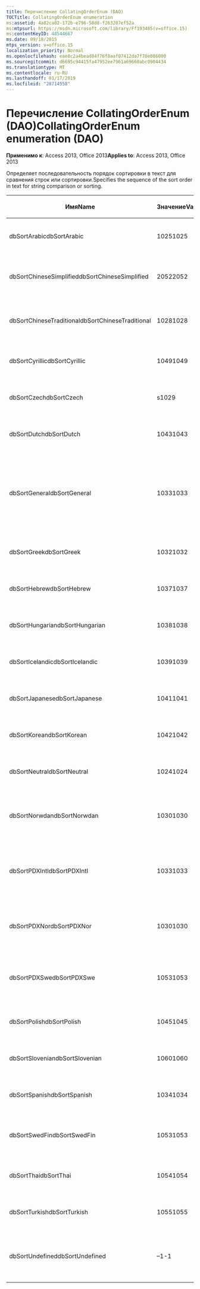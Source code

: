 ```yaml
---
title: Перечисление CollatingOrderEnum (DAO)
TOCTitle: CollatingOrderEnum enumeration
ms:assetid: 4a82ca02-172b-e796-58d8-f263287ef52a
ms:mtpsurl: https://msdn.microsoft.com/library/Ff193485(v=office.15)
ms:contentKeyID: 48544667
ms.date: 09/18/2015
mtps_version: v=office.15
localization_priority: Normal
ms.openlocfilehash: eae8c2a4bead84f76f8aaf07412da7f70e086000
ms.sourcegitcommit: d6695c94415fa47952ee7961a69660abc0904434
ms.translationtype: MT
ms.contentlocale: ru-RU
ms.lasthandoff: 01/17/2019
ms.locfileid: "28714558"
---
```

# <a name="collatingorderenum-enumeration-dao"></a><span data-ttu-id="cd9b6-102">Перечисление CollatingOrderEnum (DAO)</span><span class="sxs-lookup"><span data-stu-id="cd9b6-102">CollatingOrderEnum enumeration (DAO)</span></span>


<span data-ttu-id="cd9b6-103">**Применимо к**: Access 2013, Office 2013</span><span class="sxs-lookup"><span data-stu-id="cd9b6-103">**Applies to**: Access 2013, Office 2013</span></span>

<span data-ttu-id="cd9b6-104">Определяет последовательность порядок сортировки в текст для сравнения строк или сортировки.</span><span class="sxs-lookup"><span data-stu-id="cd9b6-104">Specifies the sequence of the sort order in text for string comparison or sorting.</span></span>

<table>
<colgroup>
<col style="width: 33%" />
<col style="width: 33%" />
<col style="width: 33%" />
</colgroup>
<thead>
<tr class="header">
<th><p><span data-ttu-id="cd9b6-105">Имя</span><span class="sxs-lookup"><span data-stu-id="cd9b6-105">Name</span></span></p></th>
<th><p><span data-ttu-id="cd9b6-106">Значение</span><span class="sxs-lookup"><span data-stu-id="cd9b6-106">Value</span></span></p></th>
<th><p><span data-ttu-id="cd9b6-107">Описание</span><span class="sxs-lookup"><span data-stu-id="cd9b6-107">Description</span></span></p></th>
</tr>
</thead>
<tbody>
<tr class="odd">
<td><p><span data-ttu-id="cd9b6-108">dbSortArabic</span><span class="sxs-lookup"><span data-stu-id="cd9b6-108">dbSortArabic</span></span></p></td>
<td><p><span data-ttu-id="cd9b6-109">1025</span><span class="sxs-lookup"><span data-stu-id="cd9b6-109">1025</span></span></p></td>
<td><p><span data-ttu-id="cd9b6-110">Арабский, порядок сортировки</span><span class="sxs-lookup"><span data-stu-id="cd9b6-110">Arabic collating order</span></span></p></td>
</tr>
<tr class="even">
<td><p><span data-ttu-id="cd9b6-111">dbSortChineseSimplified</span><span class="sxs-lookup"><span data-stu-id="cd9b6-111">dbSortChineseSimplified</span></span></p></td>
<td><p><span data-ttu-id="cd9b6-112">2052</span><span class="sxs-lookup"><span data-stu-id="cd9b6-112">2052</span></span></p></td>
<td><p><span data-ttu-id="cd9b6-113">Упрощенный китайский порядок сортировки</span><span class="sxs-lookup"><span data-stu-id="cd9b6-113">Simplified Chinese collating order</span></span></p></td>
</tr>
<tr class="odd">
<td><p><span data-ttu-id="cd9b6-114">dbSortChineseTraditional</span><span class="sxs-lookup"><span data-stu-id="cd9b6-114">dbSortChineseTraditional</span></span></p></td>
<td><p><span data-ttu-id="cd9b6-115">1028</span><span class="sxs-lookup"><span data-stu-id="cd9b6-115">1028</span></span></p></td>
<td><p><span data-ttu-id="cd9b6-116">Традиционный китайский порядок сортировки</span><span class="sxs-lookup"><span data-stu-id="cd9b6-116">Traditional Chinese collating order</span></span></p></td>
</tr>
<tr class="even">
<td><p><span data-ttu-id="cd9b6-117">dbSortCyrillic</span><span class="sxs-lookup"><span data-stu-id="cd9b6-117">dbSortCyrillic</span></span></p></td>
<td><p><span data-ttu-id="cd9b6-118">1049</span><span class="sxs-lookup"><span data-stu-id="cd9b6-118">1049</span></span></p></td>
<td><p><span data-ttu-id="cd9b6-119">Русский порядок сортировки</span><span class="sxs-lookup"><span data-stu-id="cd9b6-119">Russian collating order</span></span></p></td>
</tr>
<tr class="odd">
<td><p><span data-ttu-id="cd9b6-120">dbSortCzech</span><span class="sxs-lookup"><span data-stu-id="cd9b6-120">dbSortCzech</span></span></p></td>
<td><p><span data-ttu-id="cd9b6-121">ѕ</span><span class="sxs-lookup"><span data-stu-id="cd9b6-121">1029</span></span></p></td>
<td><p><span data-ttu-id="cd9b6-122">Чешский, порядок сортировки</span><span class="sxs-lookup"><span data-stu-id="cd9b6-122">Czech collating order</span></span></p></td>
</tr>
<tr class="even">
<td><p><span data-ttu-id="cd9b6-123">dbSortDutch</span><span class="sxs-lookup"><span data-stu-id="cd9b6-123">dbSortDutch</span></span></p></td>
<td><p><span data-ttu-id="cd9b6-124">1043</span><span class="sxs-lookup"><span data-stu-id="cd9b6-124">1043</span></span></p></td>
<td><p><span data-ttu-id="cd9b6-125">Голландский порядок сортировки</span><span class="sxs-lookup"><span data-stu-id="cd9b6-125">Dutch collating order</span></span></p></td>
</tr>
<tr class="odd">
<td><p><span data-ttu-id="cd9b6-126">dbSortGeneral</span><span class="sxs-lookup"><span data-stu-id="cd9b6-126">dbSortGeneral</span></span></p></td>
<td><p><span data-ttu-id="cd9b6-127">1033</span><span class="sxs-lookup"><span data-stu-id="cd9b6-127">1033</span></span></p></td>
<td><p><span data-ttu-id="cd9b6-128">Английский, немецкий, французский и португальский, порядок сортировки</span><span class="sxs-lookup"><span data-stu-id="cd9b6-128">English, German, French, and Portuguese collating order</span></span></p></td>
</tr>
<tr class="even">
<td><p><span data-ttu-id="cd9b6-129">dbSortGreek</span><span class="sxs-lookup"><span data-stu-id="cd9b6-129">dbSortGreek</span></span></p></td>
<td><p><span data-ttu-id="cd9b6-130">1032</span><span class="sxs-lookup"><span data-stu-id="cd9b6-130">1032</span></span></p></td>
<td><p><span data-ttu-id="cd9b6-131">Греческий порядок сортировки</span><span class="sxs-lookup"><span data-stu-id="cd9b6-131">Greek collating order</span></span></p></td>
</tr>
<tr class="odd">
<td><p><span data-ttu-id="cd9b6-132">dbSortHebrew</span><span class="sxs-lookup"><span data-stu-id="cd9b6-132">dbSortHebrew</span></span></p></td>
<td><p><span data-ttu-id="cd9b6-133">1037</span><span class="sxs-lookup"><span data-stu-id="cd9b6-133">1037</span></span></p></td>
<td><p><span data-ttu-id="cd9b6-134">Иврит, порядок сортировки</span><span class="sxs-lookup"><span data-stu-id="cd9b6-134">Hebrew collating order</span></span></p></td>
</tr>
<tr class="even">
<td><p><span data-ttu-id="cd9b6-135">dbSortHungarian</span><span class="sxs-lookup"><span data-stu-id="cd9b6-135">dbSortHungarian</span></span></p></td>
<td><p><span data-ttu-id="cd9b6-136">1038</span><span class="sxs-lookup"><span data-stu-id="cd9b6-136">1038</span></span></p></td>
<td><p><span data-ttu-id="cd9b6-137">Венгерский порядок сортировки</span><span class="sxs-lookup"><span data-stu-id="cd9b6-137">Hungarian collating order</span></span></p></td>
</tr>
<tr class="odd">
<td><p><span data-ttu-id="cd9b6-138">dbSortIcelandic</span><span class="sxs-lookup"><span data-stu-id="cd9b6-138">dbSortIcelandic</span></span></p></td>
<td><p><span data-ttu-id="cd9b6-139">1039</span><span class="sxs-lookup"><span data-stu-id="cd9b6-139">1039</span></span></p></td>
<td><p><span data-ttu-id="cd9b6-140">Исландский порядок сортировки</span><span class="sxs-lookup"><span data-stu-id="cd9b6-140">Icelandic collating order</span></span></p></td>
</tr>
<tr class="even">
<td><p><span data-ttu-id="cd9b6-141">dbSortJapanese</span><span class="sxs-lookup"><span data-stu-id="cd9b6-141">dbSortJapanese</span></span></p></td>
<td><p><span data-ttu-id="cd9b6-142">1041</span><span class="sxs-lookup"><span data-stu-id="cd9b6-142">1041</span></span></p></td>
<td><p><span data-ttu-id="cd9b6-143">Японский порядок сортировки</span><span class="sxs-lookup"><span data-stu-id="cd9b6-143">Japanese collating order</span></span></p></td>
</tr>
<tr class="odd">
<td><p><span data-ttu-id="cd9b6-144">dbSortKorean</span><span class="sxs-lookup"><span data-stu-id="cd9b6-144">dbSortKorean</span></span></p></td>
<td><p><span data-ttu-id="cd9b6-145">1042</span><span class="sxs-lookup"><span data-stu-id="cd9b6-145">1042</span></span></p></td>
<td><p><span data-ttu-id="cd9b6-146">Корейский порядок сортировки</span><span class="sxs-lookup"><span data-stu-id="cd9b6-146">Korean collating order</span></span></p></td>
</tr>
<tr class="even">
<td><p><span data-ttu-id="cd9b6-147">dbSortNeutral</span><span class="sxs-lookup"><span data-stu-id="cd9b6-147">dbSortNeutral</span></span></p></td>
<td><p><span data-ttu-id="cd9b6-148">1024</span><span class="sxs-lookup"><span data-stu-id="cd9b6-148">1024</span></span></p></td>
<td><p><span data-ttu-id="cd9b6-149">Порядок сортировки neutral</span><span class="sxs-lookup"><span data-stu-id="cd9b6-149">Neutral collating order</span></span></p></td>
</tr>
<tr class="odd">
<td><p><span data-ttu-id="cd9b6-150">dbSortNorwdan</span><span class="sxs-lookup"><span data-stu-id="cd9b6-150">dbSortNorwdan</span></span></p></td>
<td><p><span data-ttu-id="cd9b6-151">1030</span><span class="sxs-lookup"><span data-stu-id="cd9b6-151">1030</span></span></p></td>
<td><p><span data-ttu-id="cd9b6-152">Порядок сортировки датский и норвежский</span><span class="sxs-lookup"><span data-stu-id="cd9b6-152">Norwegian and Danish collating order</span></span></p></td>
</tr>
<tr class="even">
<td><p><span data-ttu-id="cd9b6-153">dbSortPDXIntl</span><span class="sxs-lookup"><span data-stu-id="cd9b6-153">dbSortPDXIntl</span></span></p></td>
<td><p><span data-ttu-id="cd9b6-154">1033</span><span class="sxs-lookup"><span data-stu-id="cd9b6-154">1033</span></span></p></td>
<td><p><span data-ttu-id="cd9b6-155">Paradox международный порядок сортировки</span><span class="sxs-lookup"><span data-stu-id="cd9b6-155">Paradox international collating order</span></span></p></td>
</tr>
<tr class="odd">
<td><p><span data-ttu-id="cd9b6-156">dbSortPDXNor</span><span class="sxs-lookup"><span data-stu-id="cd9b6-156">dbSortPDXNor</span></span></p></td>
<td><p><span data-ttu-id="cd9b6-157">1030</span><span class="sxs-lookup"><span data-stu-id="cd9b6-157">1030</span></span></p></td>
<td><p><span data-ttu-id="cd9b6-158">Порядок сортировки датский и норвежский Paradox</span><span class="sxs-lookup"><span data-stu-id="cd9b6-158">Paradox Norwegian and Danish collating order</span></span></p></td>
</tr>
<tr class="even">
<td><p><span data-ttu-id="cd9b6-159">dbSortPDXSwe</span><span class="sxs-lookup"><span data-stu-id="cd9b6-159">dbSortPDXSwe</span></span></p></td>
<td><p><span data-ttu-id="cd9b6-160">1053</span><span class="sxs-lookup"><span data-stu-id="cd9b6-160">1053</span></span></p></td>
<td><p><span data-ttu-id="cd9b6-161">Порядок сортировки финский и шведский Paradox</span><span class="sxs-lookup"><span data-stu-id="cd9b6-161">Paradox Swedish and Finnish collating order</span></span></p></td>
</tr>
<tr class="odd">
<td><p><span data-ttu-id="cd9b6-162">dbSortPolish</span><span class="sxs-lookup"><span data-stu-id="cd9b6-162">dbSortPolish</span></span></p></td>
<td><p><span data-ttu-id="cd9b6-163">1045</span><span class="sxs-lookup"><span data-stu-id="cd9b6-163">1045</span></span></p></td>
<td><p><span data-ttu-id="cd9b6-164">Польский порядок сортировки</span><span class="sxs-lookup"><span data-stu-id="cd9b6-164">Polish collating order</span></span></p></td>
</tr>
<tr class="even">
<td><p><span data-ttu-id="cd9b6-165">dbSortSlovenian</span><span class="sxs-lookup"><span data-stu-id="cd9b6-165">dbSortSlovenian</span></span></p></td>
<td><p><span data-ttu-id="cd9b6-166">1060</span><span class="sxs-lookup"><span data-stu-id="cd9b6-166">1060</span></span></p></td>
<td><p><span data-ttu-id="cd9b6-167">Словенский порядок сортировки</span><span class="sxs-lookup"><span data-stu-id="cd9b6-167">Slovenian collating order</span></span></p></td>
</tr>
<tr class="odd">
<td><p><span data-ttu-id="cd9b6-168">dbSortSpanish</span><span class="sxs-lookup"><span data-stu-id="cd9b6-168">dbSortSpanish</span></span></p></td>
<td><p><span data-ttu-id="cd9b6-169">1034</span><span class="sxs-lookup"><span data-stu-id="cd9b6-169">1034</span></span></p></td>
<td><p><span data-ttu-id="cd9b6-170">Испанский порядок сортировки</span><span class="sxs-lookup"><span data-stu-id="cd9b6-170">Spanish collating order</span></span></p></td>
</tr>
<tr class="even">
<td><p><span data-ttu-id="cd9b6-171">dbSortSwedFin</span><span class="sxs-lookup"><span data-stu-id="cd9b6-171">dbSortSwedFin</span></span></p></td>
<td><p><span data-ttu-id="cd9b6-172">1053</span><span class="sxs-lookup"><span data-stu-id="cd9b6-172">1053</span></span></p></td>
<td><p><span data-ttu-id="cd9b6-173">Порядок сортировки финский и шведский</span><span class="sxs-lookup"><span data-stu-id="cd9b6-173">Swedish and Finnish collating order</span></span></p></td>
</tr>
<tr class="odd">
<td><p><span data-ttu-id="cd9b6-174">dbSortThai</span><span class="sxs-lookup"><span data-stu-id="cd9b6-174">dbSortThai</span></span></p></td>
<td><p><span data-ttu-id="cd9b6-175">1054</span><span class="sxs-lookup"><span data-stu-id="cd9b6-175">1054</span></span></p></td>
<td><p><span data-ttu-id="cd9b6-176">Тайский порядок сортировки</span><span class="sxs-lookup"><span data-stu-id="cd9b6-176">Thai collating order</span></span></p></td>
</tr>
<tr class="even">
<td><p><span data-ttu-id="cd9b6-177">dbSortTurkish</span><span class="sxs-lookup"><span data-stu-id="cd9b6-177">dbSortTurkish</span></span></p></td>
<td><p><span data-ttu-id="cd9b6-178">1055</span><span class="sxs-lookup"><span data-stu-id="cd9b6-178">1055</span></span></p></td>
<td><p><span data-ttu-id="cd9b6-179">Турецкий порядок сортировки</span><span class="sxs-lookup"><span data-stu-id="cd9b6-179">Turkish collating order</span></span></p></td>
</tr>
<tr class="odd">
<td><p><span data-ttu-id="cd9b6-180">dbSortUndefined</span><span class="sxs-lookup"><span data-stu-id="cd9b6-180">dbSortUndefined</span></span></p></td>
<td><p><span data-ttu-id="cd9b6-181">–1</span><span class="sxs-lookup"><span data-stu-id="cd9b6-181">-1</span></span></p></td>
<td><p><span data-ttu-id="cd9b6-182">Порядок сортировки не определен или неизвестный</span><span class="sxs-lookup"><span data-stu-id="cd9b6-182">Collating order undefined or unknown</span></span></p></td>
</tr>
</tbody>
</table>

